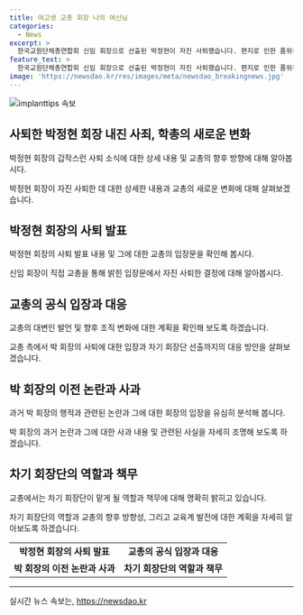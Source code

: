 ```yaml
---
title: 여고생 교총 회장 나의 여신님
categories:
  - News
excerpt: >
  한국교원단체총연합회 신임 회장으로 선출된 박정현이 자진 사퇴했습니다. 편지로 인한 품위유지위반 징계를 받았고, 사퇴문을 통해 선생님들께 사죄하고 책임을 통감한다고 밝혔습니다. 과거 제자에게 보낸 편지로 논란이 있었지만, 부적절한 관계나 성 비위 의혹은 부인했습니다. 교총은 차기 회장단이 선출될 때까지 수석 부회장이 대행한다고 밝혔으며, 더 나은 교육 발전과 교권 보호를 위해 노력하겠다는 뜻을 밝혔습니다.
feature_text: >
  한국교원단체총연합회 신임 회장으로 선출된 박정현이 자진 사퇴했습니다. 편지로 인한 품위유지위반 징계를 받았고, 사퇴문을 통해 선생님들께 사죄하고 책임을 통감한다고 밝혔습니다. 과거 제자에게 보낸 편지로 논란이 있었지만, 부적절한 관계나 성 비위 의혹은 부인했습니다. 교총은 차기 회장단이 선출될 때까지 수석 부회장이 대행한다고 밝혔으며, 더 나은 교육 발전과 교권 보호를 위해 노력하겠다는 뜻을 밝혔습니다.
image: 'https://newsdao.kr/res/images/meta/newsdao_breakingnews.jpg'
---
```


<p><img src="https://newsdao.kr/res/images/meta/newsdao_breakingnews.jpg" alt="implanttips 속보" /></p>

<h2 data-ke-size="size26">사퇴한 박정현 회장 내진 사죄, 학총의 새로운 변화</h2>

<p>박정현 회장의 갑작스런 사퇴 소식에 대한 상세 내용 및 교총의 향후 방향에 대해 알아봅시다.</p>

<p data-ke-size="size16">박정현 회장이 자진 사퇴한 데 대한 상세한 내용과 교총의 새로운 변화에 대해 살펴보겠습니다.</p>

<h2 data-ke-size="size23">박정현 회장의 사퇴 발표</h2>

<p>박정현 회장의 사퇴 발표 내용 및 그에 대한 교총의 입장문을 확인해 봅시다.</p>

<p data-ke-size="size16">신임 회장이 직접 교총을 통해 밝힌 입장문에서 자진 사퇴한 결정에 대해 알아봅시다.</p>

<h2 data-ke-size="size23">교총의 공식 입장과 대응</h2>

<p>교총의 대변인 발언 및 향후 조직 변화에 대한 계획을 확인해 보도록 하겠습니다.</p>

<p data-ke-size="size16">교총 측에서 박 회장의 사퇴에 대한 입장과 차기 회장단 선출까지의 대응 방안을 살펴보겠습니다.</p>

<h2 data-ke-size="size23">박 회장의 이전 논란과 사과</h2>

<p>과거 박 회장의 행적과 관련된 논란과 그에 대한 회장의 입장을 유심히 분석해 봅니다.</p>

<p data-ke-size="size16">박 회장의 과거 논란과 그에 대한 사과 내용 및 관련된 사실을 자세히 조명해 보도록 하겠습니다.</p>

<h2 data-ke-size="size23">차기 회장단의 역할과 책무</h2>

<p>교총에서는 차기 회장단이 맡게 될 역할과 책무에 대해 명확히 밝히고 있습니다.</p>

<p data-ke-size="size16">차기 회장단의 역할과 교총의 향후 방향성, 그리고 교육계 발전에 대한 계획을 자세히 알아보도록 하겠습니다.</p>

<table>
    <tr>
        <td style="text-align: center; height: 17px;"><b>박정현 회장의 사퇴 발표</b></td>
        <td style="text-align: center; height: 17px;"><b>교총의 공식 입장과 대응</b></td>
    </tr>
    <tr>
        <td style="text-align: center; height: 17px;"><b>박 회장의 이전 논란과 사과</b></td>
        <td style="text-align: center; height: 17px;"><b>차기 회장단의 역할과 책무</b></td>
    </tr>
</table>

<p><hr></p>
실시간 뉴스 속보는, <a href="https://newsdao.kr" rel="dofollow">https://newsdao.kr</a>



